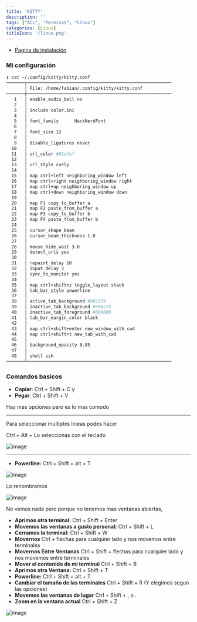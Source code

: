```yaml
---
title: 'KITTY'
description: ''
tags: ["ACL", "Permisos", "Linux"]
categories: [Linux]
titleIcon: '/linux.png'
---
```


- [Pagina de instalación](https://sw.kovidgoyal.net/kitty/)

### Mi configuración

```bash
❯ cat ~/.config/kitty/kitty.conf
───────┬───────────────────────────────────────────────────────
       │ File: /home/fabian/.config/kitty/kitty.conf
───────┼───────────────────────────────────────────────────────
   1   │ enable_audio_bell no
   2   │ 
   3   │ include color.ini
   4   │ 
   5   │ font_family      HackNerdFont
   6   │ 
   7   │ font_size 12
   8   │ 
   9   │ disable_ligatures never
  10   │ 
  11   │ url_color #61afef
  12   │ 
  13   │ url_style curly
  14   │ 
  15   │ map ctrl+left neighboring_window left
  16   │ map ctrl+right neighboring_window right
  17   │ map ctrl+up neighboring_window up
  18   │ map ctrl+down neighboring_window down
  19   │ 
  20   │ map F1 copy_to_buffer a
  21   │ map F2 paste_from_buffer a
  22   │ map F3 copy_to_buffer b
  23   │ map F4 paste_from_buffer b
  24   │ 
  25   │ cursor_shape beam
  26   │ cursor_beam_thickness 1.8
  27   │ 
  28   │ mouse_hide_wait 3.0
  29   │ detect_urls yes
  30   │ 
  31   │ repaint_delay 10
  32   │ input_delay 3
  33   │ sync_to_monitor yes
  34   │ 
  35   │ map ctrl+shift+z toggle_layout stack
  36   │ tab_bar_style powerline
  37   │ 
  38   │ active_tab_background #98c379
  39   │ inactive_tab_background #e06c75
  40   │ inactive_tab_foreground #000000
  41   │ tab_bar_margin_color black
  42   │ 
  43   │ map ctrl+shift+enter new_window_with_cwd
  44   │ map ctrl+shift+t new_tab_with_cwd
  45   │ 
  46   │ background_opacity 0.85
  47   │ 
  48   │ shell zsh
───────┴───────────────────────────────────────────────────────

```

### Comandos basicos

- **Copiar**: Ctrl + Shift + C y 
- **Pegar**: Ctrl + Shift + V

Hay mas opciones pero es lo mas comodo

---

Para seleccionar multiples lineas podes hacer

Ctrl + Alt + Lo seleccionas con el teclado

![image](https://github.com/user-attachments/assets/d4231c91-4953-408b-8447-7edb00a1fb48)

---

- **Powerline:** Ctrl + Shift + alt + T

![image](https://github.com/user-attachments/assets/c3e1a632-61c4-429d-840f-ba56e62d94cf)

Lo renombramos

![image](https://github.com/user-attachments/assets/96d4c31a-a828-42e2-b1d6-c34238b8d525)

No vemos nada pero porque no tenemos mas ventanas abiertas,

- **Aprimos otra terminal:** Ctrl + Shift + Enter
- **Movemos las ventanas a gusto personal:** Ctrl + Shift + L
- **Cerramos la terminal:** Ctrl + Shift + W
- **Movernos** Ctrl  + flechas para cualquier lado y nos movemos entre terminales
- **Movernos Entre Ventanas** Ctrl + Shift + flechas para cualquier lado y nos movemos entre terminales
- **Mover el contenido de mi terminal** Ctrl  + Shift + B
- **Aprimos otra Ventana:** Ctrl + Shift + T
- **Powerline:** Ctrl + Shift + alt + T
- **Cambiar el tamaño de las terminales** Ctrl + Shift + R (Y elegimos segun las opciones)
- **Movemos las ventanas de lugar** Ctrl + Shift + , o .
- **Zoom en la ventana actual** Ctrl + Shift + Z

![image](https://i.giphy.com/media/v1.Y2lkPTc5MGI3NjExZjJqaWxzMWlzMnNjOTl2aHhkem0yZmplbXpjZ2U0bzJrOXp6dHV1MyZlcD12MV9pbnRlcm5hbF9naWZfYnlfaWQmY3Q9Zw/xT5LMVK6hOc7brtsTm/giphy.gif)